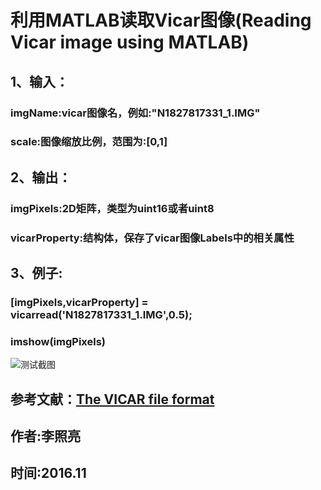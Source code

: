 # **利用MATLAB读取Vicar图像(Reading Vicar image using MATLAB)**
## **1、输入**：
###   imgName:vicar图像名，例如:"N1827817331_1.IMG"
###   scale:图像缩放比例，范围为:[0,1]

## **2、输出**：
###   imgPixels:2D矩阵，类型为uint16或者uint8
###   vicarProperty:结构体，保存了vicar图像Labels中的相关属性

## **3、例子**:
### [imgPixels,vicarProperty] = vicarread('N1827817331_1.IMG',0.5);
### imshow(imgPixels)
![测试截图](https://github.com/jnulzl/vicarRead/blob/master/testScreenshots.png)
## **参考文献**：[The VICAR file format](http://www-mipl.jpl.nasa.gov/external/VICAR_file_fmt.pdf)
## **作者**:李照亮
## **时间**:2016.11
